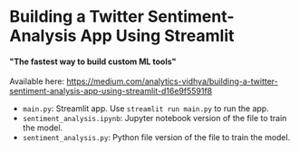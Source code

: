 # Building a Twitter Sentiment-Analysis App Using Streamlit
#### "The fastest way to build custom ML tools"

Available here: https://medium.com/analytics-vidhya/building-a-twitter-sentiment-analysis-app-using-streamlit-d16e9f5591f8

* `main.py`: Streamlit app.  Use `streamlit run main.py` to run the app.
* `sentiment_analysis.ipynb`: Jupyter notebook version of the file to train the model.
* `sentiment_analysis.py`: Python file version of the file to train the model.
